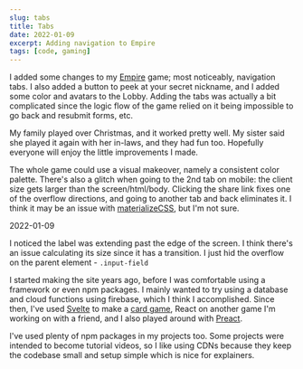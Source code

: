 ```yaml
---
slug: tabs
title: Tabs
date: 2022-01-09
excerpt: Adding navigation to Empire
tags: [code, gaming]
---
```


<script>
  import Callout from "$lib/components/base/callout.svelte";
</script>

I added some changes to my [Empire](https://empire.ihtfy.com/) game; most noticeably, navigation tabs. I also added a button to peek at your secret nickname, and I added some color and avatars to the Lobby. Adding the tabs was actually a bit complicated since the logic flow of the game relied on it being impossible to go back and resubmit forms, etc.

My family played over Christmas, and it worked pretty well. My sister said she played it again with her in-laws, and they had fun too. Hopefully everyone will enjoy the little improvements I made.

The whole game could use a visual makeover, namely a consistent color palette. There's also a glitch when going to the 2nd tab on mobile: the client size gets larger than the screen/html/body. Clicking the share link fixes one of the overflow directions, and going to another tab and back eliminates it. I think it may be an issue with [materializeCSS](https://materializecss.com/), but I'm not sure.

<Callout type="info" date="2022-01-09">
2022-01-09

I noticed the label was extending past the edge of the screen. I think there's an issue calculating its size since it has a transition. I just hid the overflow on the parent element - `.input-field`
</Callout>

I started making the site years ago, before I was comfortable using a framework or even npm packages. I mainly wanted to try using a database and cloud functions using firebase, which I think I accomplished. Since then, I've used [Svelte](https://svelte.dev/) to make a [card game](https://optics.ihtfy.com/), React on another game I'm working on with a friend, and I also played around with [Preact](https://preactjs.com/).

I've used plenty of npm packages in my projects too. Some projects were intended to become tutorial videos, so I like using CDNs because they keep the codebase small and setup simple which is nice for explainers.
